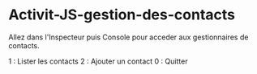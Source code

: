 # Activit-JS-gestion-des-contacts</br>

Allez dans l'Inspecteur puis Console pour acceder aux gestionnaires de contacts.</br>

1 : Lister les contacts
2 : Ajouter un contact
0 : Quitter
